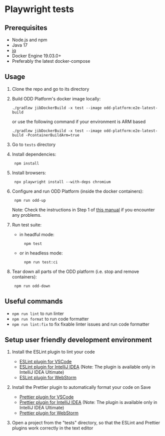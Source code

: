 # Playwright tests

## Prerequisites

- Node.js and npm
- Java 17
- [jq](https://github.com/stedolan/jq/wiki/Installation)
- Docker Engine 19.03.0+
- Preferably the latest docker-compose

## Usage

1. Clone the repo and go to its directory

1. Build ODD Platform's docker image locally:
   
       ./gradlew jibDockerBuild -x test --image odd-platform:e2e-latest-build
   or use the following command if your environment is ARM based
 
       ./gradlew jibDockerBuild -x test --image odd-platform:e2e-latest-build -PcontainerBuildArm=true

1. Go to `tests` directory

1. Install dependencies:

        npm install

1. Install browsers:

        npx playwright install --with-deps chromium

1. Configure and run ODD Platform (inside the docker containers):

        npm run odd-up

    Note: Check the instructions in Step 1 of [this manual](../docker/README.md) if you encounter any problems.

1. Run test suite:

    - in headful mode:

            npm test

    - or in headless mode:

            npm run test:ci

1. Tear down all parts of the ODD platform (i.e. stop and remove containers):

        npm run odd-down

## Useful commands

- `npm run lint` to run linter
- `npm run format` to run code formatter
- `npm run lint:fix` to fix fixable linter issues and run code formatter

## Setup user friendly development environment

1. Install the ESLint plugin to lint your code
    - [ESLint plugin for VSCode](https://marketplace.visualstudio.com/items?itemName=dbaeumer.vscode-eslint)
    - [ESLint plugin for IntelliJ IDEA](https://www.jetbrains.com/help/idea/eslint.html) (Note: The plugin is available only in IntelliJ IDEA Ultimate)
    - [ESLint plugin for WebStorm](https://www.jetbrains.com/help/webstorm/eslint.html)


1. Install the Prettier plugin to automatically format your code on Save
    - [Prettier plugin for VSCode](https://marketplace.visualstudio.com/items?itemName=esbenp.prettier-vscode)
    - [Prettier plugin for IntelliJ IDEA](https://www.jetbrains.com/help/idea/prettier.html) (Note: The plugin is available only in IntelliJ IDEA Ultimate)
    - [Prettier plugin for WebStorm](https://www.jetbrains.com/help/webstorm/prettier.html)

1. Open a project from the "tests" directory, so that the ESLint and Prettier plugins work correctly in the text editor
